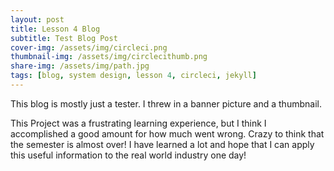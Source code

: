 ```yaml
---
layout: post
title: Lesson 4 Blog
subtitle: Test Blog Post
cover-img: /assets/img/circleci.png
thumbnail-img: /assets/img/circlecithumb.png
share-img: /assets/img/path.jpg
tags: [blog, system design, lesson 4, circleci, jekyll]
---
```


This blog is mostly just a tester. I threw in a banner picture and a thumbnail. 

This Project was a frustrating learning experience, but I think I accomplished a good amount for how much went wrong. Crazy to think that the semester is almost over! I have learned a lot and hope that I can apply this useful information to the real world industry one day!